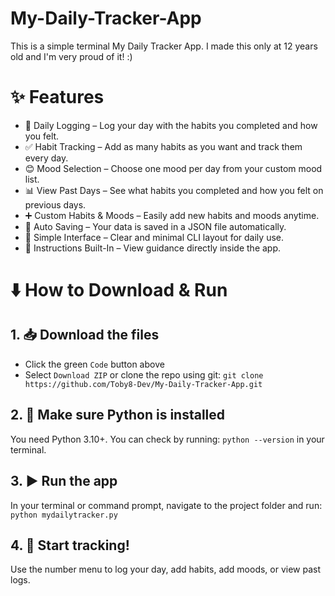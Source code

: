 # My-Daily-Tracker-App
 This is a simple terminal My Daily Tracker App. I made this only at 12 years old and I'm very proud of it! :)

# ✨ Features
- 📆 Daily Logging – Log your day with the habits you completed and how you felt.
- ✅ Habit Tracking – Add as many habits as you want and track them every day.
- 😊 Mood Selection – Choose one mood per day from your custom mood list.
- 📊 View Past Days – See what habits you completed and how you felt on previous days.
- ➕ Custom Habits & Moods – Easily add new habits and moods anytime.
- 💾 Auto Saving – Your data is saved in a JSON file automatically.
- 🧠 Simple Interface – Clear and minimal CLI layout for daily use.
- 📝 Instructions Built-In – View guidance directly inside the app.

# ⬇️ How to Download & Run
## 1. 📥 Download the files
   - Click the green `Code` button above
   - Select `Download ZIP` or clone the repo using git: `git clone https://github.com/Toby8-Dev/My-Daily-Tracker-App.git`
## 2. 🐍 Make sure Python is installed
You need Python 3.10+. You can check by running: `python --version` in your terminal.
## 3. ▶️ Run the app
In your terminal or command prompt, navigate to the project folder and run: `python mydailytracker.py`
## 4. 🧠 Start tracking!
Use the number menu to log your day, add habits, add moods, or view past logs.

